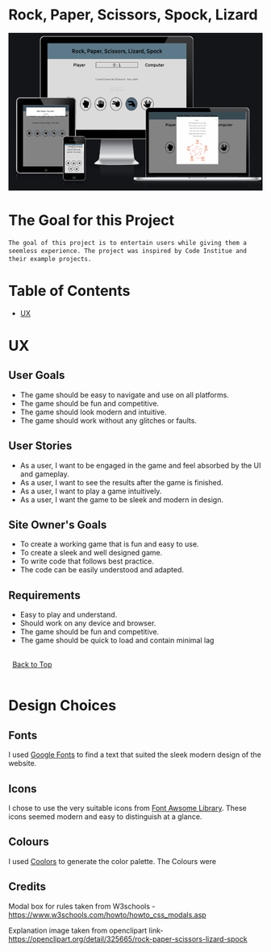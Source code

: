 # Rock, Paper, Scissors, Spock, Lizard

![Logo](docs/testing/responsive-design.png)

# The Goal for this Project

    The goal of this project is to entertain users while giving them a seemless experience. The project was inspired by Code Institue and their example projects.

# Table of Contents

+ [UX](#ux "UX")





# UX

## User Goals

+ The game should be easy to navigate and use on all platforms. 
+ The game should be fun and competitive.
+ The game should look modern and intuitive.
+ The game should work without any glitches or faults.

## User Stories

+ As a user, I want to be engaged in the game and feel absorbed by the UI and gameplay.
+ As a user, I want to see the results after the game is finished.
+ As a user, I want to play a game intuitively.
+ As a user, I want the game to be sleek and modern in design.


## Site Owner's Goals

+ To create a working game that is fun and easy to use.
+ To create a sleek and well designed game.
+ To write code that follows best practice.
+ The code can be easily understood and adapted.


## Requirements 

+ Easy to play and understand.
+ Should work on any device and browser.
+ The game should be fun and competitive.
+ The game should be quick to load and contain minimal lag


\
&nbsp;
[Back to Top](#table-of-contents)
\
&nbsp;

# Design Choices

## Fonts 
I used [Google Fonts](https://fonts.google.com/ "Google Fonts") to find a text that suited the sleek modern design of the website.

## Icons 
I chose to use the very suitable icons from [Font Awsome Library](https://fontawesome.com/ "Font Awesome"). These icons seemed modern and easy to distinguish at a glance.

## Colours 

I used [Coolors](https://coolors.co/ "Coolors") to generate the color palette.
The Colours were 


## Credits

Modal box for rules taken from W3schools - https://www.w3schools.com/howto/howto_css_modals.asp

Explanation image taken from openclipart link- https://openclipart.org/detail/325665/rock-paper-scissors-lizard-spock


